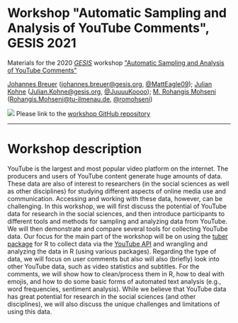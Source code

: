 # Workshop "Automatic Sampling and Analysis of YouTube Comments", GESIS 2021
Materials for the 2020 [*GESIS*](https://www.gesis.org/en/home/) workshop ["Automatic Sampling and Analysis of YouTube Comments"](https://training.gesis.org/?site=pDetails&child=full&pID=0x12941263AE4D46F5BFB1250DA9ECD139)

[Johannes Breuer](https://www.johannesbreuer.com/) ([johannes.breuer@gesis.org](mailto:johannes.breuer@gesis.org), [\@MattEagle09](https://twitter.com/MattEagle09)); [Julian Kohne](https://www.gesis.org/en/institute/staff/person/Julian.Kohne) ([Julian.Kohne@gesis.org](mailto:Julian.Kohne@gesis.org), [\@JuuuuKoooo](https://twitter.com/JuuuuKoooo)); [M. Rohangis Mohseni](https://www.tu-ilmenau.de/en/media-psychology-and-media-design/team/dr-rohangis-mohseni/) ([Rohangis.Mohseni@tu-ilmenau.de](mailto:Rohangis.Mohseni@tu-ilmenau.de), [\@romohseni](https://twitter.com/romohseni))

[![](https://licensebuttons.net/l/by/3.0/80x15.png)](https://creativecommons.org/licenses/by/4.0/) 
Please link to the [workshop GitHub repository](https://github.com/jobreu/youtube-workshop-gesis-2021)

---

# Workshop description
YouTube is the largest and most popular video platform on the internet. The producers and users of YouTube content generate huge amounts of data. These data are also of interest to researchers (in the social sciences as well as other disciplines) for studying different aspects of online media use and communication. Accessing and working with these data, however, can be challenging. In this workshop, we will first discuss the potential of YouTube data for research in the social sciences, and then introduce participants to different tools and methods for sampling and analyzing data from YouTube. We will then demonstrate and compare several tools for collecting YouTube data. Our focus for the main part of the workshop will be on using the [tuber package](https://soodoku.github.io/tuber/) for R to collect data via the [YouTube API](https://developers.google.com/youtube) and wrangling and analyzing the data in R (using various packages). Regarding the type of data, we will focus on user comments but also will also (briefly) look into other YouTube data, such as video statistics and subtitles. For the comments, we will show how to clean/process them in R, how to deal with emojis, and how to do some basic forms of automated text analysis (e.g., word frequencies, sentiment analysis). While we believe that YouTube data has great potential for research in the social sciences (and other disciplines), we will also discuss the unique challenges and limitations of using this data.